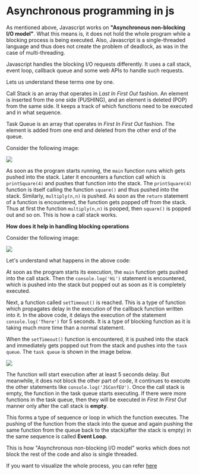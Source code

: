 # Asynchronous programming in js

As mentioned above, Javascript works on **"Asynchronous non-blocking I/O model"**.
 What this means is, it does not hold the whole program while a blocking process is 
 being executed. Also, Javascript is a single-threaded language and thus does not
  create the problem of deadlock, as was in the case of multi-threading.

Javascript handles the blocking I/O requests differently. It uses a call stack, 
event loop, callback queue and some web APIs to handle such requests.

Lets us understand these terms one by one.

Call Stack is an array that operates in _Last In First Out_ fashion. An element is inserted
from the one side (PUSHING), and an element is deleted (POP) from the same side.
 It keeps a track of which functions need to be executed and in what sequence.

Task Queue is an array that operates in _First In First Out_ fashion. The element is added
 from one end and deleted from the other end of the queue.

Consider the following image:

![](https://s3.ap-south-1.amazonaws.com/appdev.konfinity.com/asynchronicity1.jpg)

As soon as the program starts running, the `main` function runs which gets pushed into the stack.
 Later it encounters a function call which is `printSquare(4)` and pushes that function into the
  stack. The `printSquare(4)` function is itself calling the function `square()` and thus pushed 
  into the stack. Similarly, `multiply(n,n)` is pushed.
As soon as the `return` statement of a function is encountered, the function gets popped off 
from the stack. Thus at first the function `multiply(n,n)` is pooped, then `square()` is popped
 out and so on. This is how a call stack works.

**How does it help in handling blocking operations**

Consider the following image:

![](https://s3.amazonaws.com/oodles-technologies1/blog-images/af013a01-45ae-43fa-b272-6bbdf42f846d.jpeg)

Let's understand what happens in the above code:

At soon as the program starts its execution, the `main` function gets pushed into the call stack.
 Then the `console.log('Hi')` statement is encountered, which is pushed into the stack but popped
  out as soon as it is completely executed.

Next, a function called `setTimeout()` is reached. This is a type of function which propagates
 delay in the execution of the callback function written into it. In the above code, it delays
  the execution of the statement `console.log('There')` for 5 seconds. It is a type of blocking
   function as it is taking much more time than a normal statement.

When the `setTimeout()` function is encountered, it is pushed into the stack and immediately gets popped out from the stack and pushes into the `task queue`. The `task queue` is shown in the image below.

![](https://s3.ap-south-1.amazonaws.com/appdev.konfinity.com/event_loop.png)

The function will start execution after at least 5 seconds delay. But meanwhile, it does not block the other part of code, it continues to execute the other statements like `console.log('JSConfEU')`. Once the call stack is empty, the function in the task queue starts executing. If there were more functions in the task queue, then they will be executed in _First In First Out_ manner only after the call stack is **empty**.

This forms a type of sequence or loop in which the function executes. The pushing of the function from the stack into the queue and again pushing the same function from the queue back to the stack(after the stack is empty) in the same sequence is called **Event Loop**.

This is how "Asynchronous non-blocking I/O model" works which does not block the rest of the code and also is single threaded.

If you want to visualize the whole process, you can refer [here](http://latentflip.com/loupe/?code=JC5vbignYnV0dG9uJywgJ2NsaWNrJywgZnVuY3Rpb24gb25DbGljaygpIHsKICAgIHNldFRpbWVvdXQoZnVuY3Rpb24gdGltZXIoKSB7CiAgICAgICAgY29uc29sZS5sb2coJ1lvdSBjbGlja2VkIHRoZSBidXR0b24hJyk7ICAgIAogICAgfSwgMjAwMCk7Cn0pOwoKY29uc29sZS5sb2coIkhpISIpOwoKc2V0VGltZW91dChmdW5jdGlvbiB0aW1lb3V0KCkgewogICAgY29uc29sZS5sb2coIkNsaWNrIHRoZSBidXR0b24hIik7Cn0sIDUwMDApOwoKY29uc29sZS5sb2coIldlbGNvbWUgdG8gbG91cGUuIik7!!!PGJ1dHRvbj5DbGljayBtZSE8L2J1dHRvbj4%3D)
